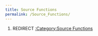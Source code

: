 ```yaml
---
title: Source Functions
permalink: /Source_Functions/
---
```


1.  REDIRECT [:Category:Source Functions](/:Category:Source_Functions "wikilink")
